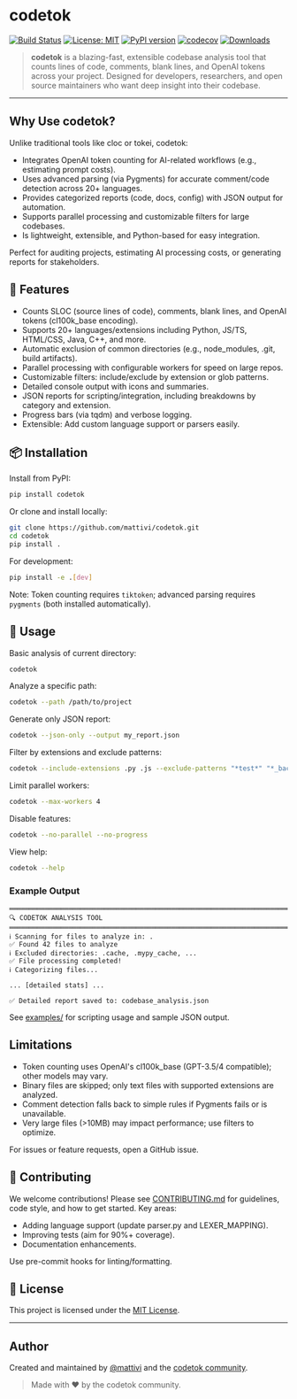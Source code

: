 # codetok

[![Build Status](https://github.com/mattivi/codetok/actions/workflows/ci.yml/badge.svg)](https://github.com/mattivi/codetok/actions)
[![License: MIT](https://img.shields.io/badge/License-MIT-yellow.svg)](LICENSE)
[![PyPI version](https://badge.fury.io/py/codetok.svg)](https://badge.fury.io/py/codetok)
[![codecov](https://codecov.io/gh/mattivi/codetok/branch/main/graph/badge.svg)](https://codecov.io/gh/mattivi/codetok)
[![Downloads](https://pepy.tech/badge/codetok)](https://pepy.tech/project/codetok)

> **codetok** is a blazing-fast, extensible codebase analysis tool that counts lines of code, comments, blank lines, and OpenAI tokens across your project. Designed for developers, researchers, and open source maintainers who want deep insight into their codebase.

---

## Why Use codetok?

Unlike traditional tools like cloc or tokei, codetok:
- Integrates OpenAI token counting for AI-related workflows (e.g., estimating prompt costs).
- Uses advanced parsing (via Pygments) for accurate comment/code detection across 20+ languages.
- Provides categorized reports (code, docs, config) with JSON output for automation.
- Supports parallel processing and customizable filters for large codebases.
- Is lightweight, extensible, and Python-based for easy integration.

Perfect for auditing projects, estimating AI processing costs, or generating reports for stakeholders.

## 🚀 Features
- Counts SLOC (source lines of code), comments, blank lines, and OpenAI tokens (cl100k_base encoding).
- Supports 20+ languages/extensions including Python, JS/TS, HTML/CSS, Java, C++, and more.
- Automatic exclusion of common directories (e.g., node_modules, .git, build artifacts).
- Parallel processing with configurable workers for speed on large repos.
- Customizable filters: include/exclude by extension or glob patterns.
- Detailed console output with icons and summaries.
- JSON reports for scripting/integration, including breakdowns by category and extension.
- Progress bars (via tqdm) and verbose logging.
- Extensible: Add custom language support or parsers easily.

## 📦 Installation

Install from PyPI:

```bash
pip install codetok
```

Or clone and install locally:

```bash
git clone https://github.com/mattivi/codetok.git
cd codetok
pip install .
```

For development:

```bash
pip install -e .[dev]
```

Note: Token counting requires `tiktoken`; advanced parsing requires `pygments` (both installed automatically).

## 📝 Usage

Basic analysis of current directory:

```bash
codetok
```

Analyze a specific path:

```bash
codetok --path /path/to/project
```

Generate only JSON report:

```bash
codetok --json-only --output my_report.json
```

Filter by extensions and exclude patterns:

```bash
codetok --include-extensions .py .js --exclude-patterns "*test*" "*_backup*"
```

Limit parallel workers:

```bash
codetok --max-workers 4
```

Disable features:

```bash
codetok --no-parallel --no-progress
```

View help:

```bash
codetok --help
```

### Example Output

```
════════════════════════════════════════════════════════════════════════════════
🔍 CODETOK ANALYSIS TOOL
════════════════════════════════════════════════════════════════════════════════
ℹ️ Scanning for files to analyze in: .
✅ Found 42 files to analyze
ℹ️ Excluded directories: .cache, .mypy_cache, ...
✅ File processing completed!
ℹ️ Categorizing files...

... [detailed stats] ...

✅ Detailed report saved to: codebase_analysis.json
```

See [examples/](examples/) for scripting usage and sample JSON output.

## Limitations

- Token counting uses OpenAI's cl100k_base (GPT-3.5/4 compatible); other models may vary.
- Binary files are skipped; only text files with supported extensions are analyzed.
- Comment detection falls back to simple rules if Pygments fails or is unavailable.
- Very large files (>10MB) may impact performance; use filters to optimize.

For issues or feature requests, open a GitHub issue.

## 🤝 Contributing

We welcome contributions! Please see [CONTRIBUTING.md](CONTRIBUTING.md) for guidelines, code style, and how to get started. Key areas:
- Adding language support (update parser.py and LEXER_MAPPING).
- Improving tests (aim for 90%+ coverage).
- Documentation enhancements.

Use pre-commit hooks for linting/formatting.

## 📄 License

This project is licensed under the [MIT License](LICENSE).

---

## Author

Created and maintained by [@mattivi](https://github.com/mattivi) and the [codetok community](https://github.com/mattivi/codetok/graphs/contributors).

> Made with ❤️ by the codetok community.
